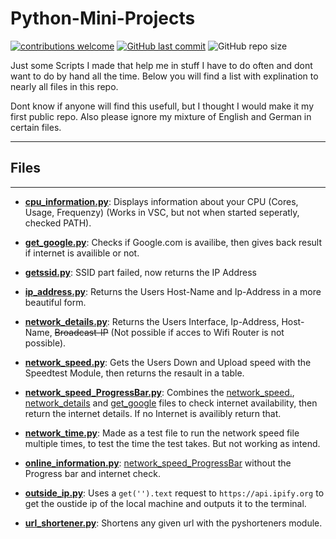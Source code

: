 # **Python-Mini-Projects**

[![contributions welcome](https://img.shields.io/badge/contributions-welcome-brightgreen.svg?style=flat)](https://github.com/PhilRoli/Python-Mini-Projects/pulls) [![GitHub last commit](https://img.shields.io/github/last-commit/philroli/Python-Mini-Projects)](https://github.com/PhilRoli/Python-Mini-Projects/pulls) ![GitHub repo size](https://img.shields.io/github/repo-size/philroli/Python-Mini-Projects)

Just some Scripts I made that help me in stuff I have to do often and dont want to do by hand all the time.
Below you will find a list with explination to nearly all files in this repo.

Dont know if anyone will find this usefull, but I thought I would make it my first public repo.
Also please ignore my mixture of English and German in certain files.

---

## Files

---

- **[cpu_information.py](/cpu_information.py)**: Displays information about your CPU (Cores, Usage, Frequenzy) (Works in VSC, but not when started seperatly, checked PATH).

- **[get_google.py](/get_google.py)**: Checks if Google.com is availibe, then gives back result if internet is availible or not.

- **[getssid.py](/getssid.py)**: SSID part failed, now returns the IP Address

- **[ip_address.py](/ip_address.py)**: Returns the Users Host-Name and Ip-Address in a more beautiful form.

- **[network_details.py](/network_details.py)**: Returns the Users Interface, Ip-Address, Host-Name, ~~Broadcast-IP~~ (Not possible if acces to Wifi Router is not possible).

- **[network_speed.py](/network_speed.py)**: Gets the Users Down and Upload speed with the Speedtest Module, then returns the resault in a table.

- **[network_speed_ProgressBar.py](/network_speed_ProgressBar.py)**: Combines the [network_speed.](/network_speed.py), [network_details](/network_details.py) and [get_google](/get_google.py) files to check internet availability, then return the internet details. If no Internet is availibly return that.

- **[network_time.py](/network_time.py)**: Made as a test file to run the network speed file multiple times, to test the time the test takes. But not working as intend.

- **[online_information.py](/online_information.py)**: [network_speed_ProgressBar](/network_speed_ProgressBar.py) without the Progress bar and internet check.

- **[outside_ip.py](/outside_ip)**: Uses a ``get('').text`` request to ``https://api.ipify.org`` to get the oustide ip of the local machine and outputs it to the terminal.

- **[url_shortener.py](/url_shortener.py)**: Shortens any given url with the pyshorteners module.

<!-- ---

## Folders

---

-->
